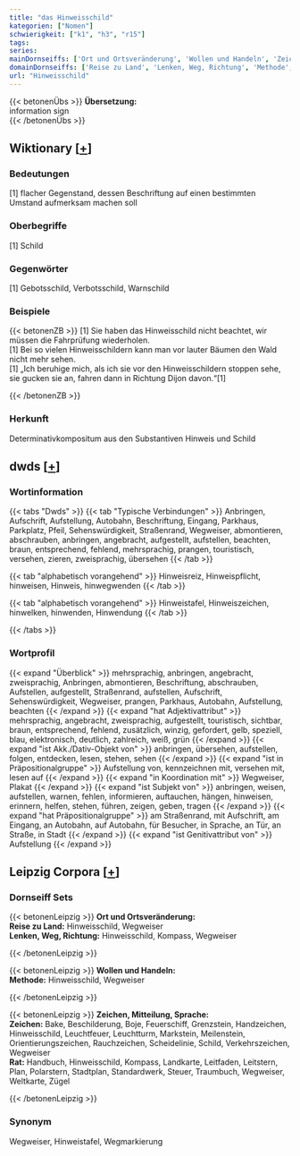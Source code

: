 ```yaml
---
title: "das Hinweisschild"
kategorien: ["Nomen"]
schwierigkeit: ["k1", "h3", "r15"]
tags:
series:
mainDornseiffs: ['Ort und Ortsveränderung', 'Wollen und Handeln', 'Zeichen, Mitteilung, Sprache']
domainDornseiffs: ['Reise zu Land', 'Lenken, Weg, Richtung', 'Methode', 'Zeichen', 'Rat']
url: "Hinweisschild"
---
```


{{< betonenÜbs >}}
**Übersetzung:**  
information  sign  
{{< /betonenÜbs >}}

## Wiktionary [[+](https://de.wiktionary.org/wiki/Hinweisschild)]

### Bedeutungen
[1] flacher Gegenstand, dessen Beschriftung auf einen bestimmten Umstand aufmerksam machen soll  

### Oberbegriffe
[1] Schild  

### Gegenwörter
[1] Gebotsschild, Verbotsschild, Warnschild  

### Beispiele
{{< betonenZB >}}
[1] Sie haben das Hinweisschild nicht beachtet, wir müssen die Fahrprüfung wiederholen.  
[1] Bei so vielen Hinweisschildern kann man vor lauter Bäumen den Wald nicht mehr sehen.  
[1] „Ich beruhige mich, als ich sie vor den Hinweisschildern stoppen sehe, sie gucken sie an, fahren dann in Richtung Dijon davon.“[1]  

{{< /betonenZB >}}
### Herkunft
Determinativkompositum aus den Substantiven Hinweis und Schild  



## dwds [[+](https://www.dwds.de/wb/Hinweisschild)]

### Wortinformation
{{< tabs "Dwds" >}}
{{< tab "Typische Verbindungen" >}}
Anbringen, Aufschrift, Aufstellung, Autobahn, Beschriftung, Eingang, Parkhaus, Parkplatz, Pfeil, Sehenswürdigkeit, Straßenrand, Wegweiser, abmontieren, abschrauben, anbringen, angebracht, aufgestellt, aufstellen, beachten, braun, entsprechend, fehlend, mehrsprachig, prangen, touristisch, versehen, zieren, zweisprachig, übersehen
{{< /tab >}}

{{< tab "alphabetisch vorangehend" >}}
Hinweisreiz, Hinweispflicht, hinweisen, Hinweis, hinwegwenden
{{< /tab >}}

{{< tab "alphabetisch vorangehend" >}}
Hinweistafel, Hinweiszeichen, hinwelken, hinwenden, Hinwendung
{{< /tab >}}

{{< /tabs >}}

### Wortprofil
{{< expand "Überblick" >}} mehrsprachig, anbringen, angebracht, zweisprachig, Anbringen, abmontieren, Beschriftung, abschrauben, Aufstellen, aufgestellt, Straßenrand, aufstellen, Aufschrift, Sehenswürdigkeit, Wegweiser, prangen, Parkhaus, Autobahn, Aufstellung, beachten {{< /expand >}}
{{< expand "hat Adjektivattribut" >}} mehrsprachig, angebracht, zweisprachig, aufgestellt, touristisch, sichtbar, braun, entsprechend, fehlend, zusätzlich, winzig, gefordert, gelb, speziell, blau, elektronisch, deutlich, zahlreich, weiß, grün {{< /expand >}}
{{< expand "ist Akk./Dativ-Objekt von" >}} anbringen, übersehen, aufstellen, folgen, entdecken, lesen, stehen, sehen {{< /expand >}}
{{< expand "ist in Präpositionalgruppe" >}} Aufstellung von, kennzeichnen mit, versehen mit, lesen auf {{< /expand >}}
{{< expand "in Koordination mit" >}} Wegweiser, Plakat {{< /expand >}}
{{< expand "ist Subjekt von" >}} anbringen, weisen, aufstellen, warnen, fehlen, informieren, auftauchen, hängen, hinweisen, erinnern, helfen, stehen, führen, zeigen, geben, tragen {{< /expand >}}
{{< expand "hat Präpositionalgruppe" >}} am Straßenrand, mit Aufschrift, am Eingang, an Autobahn, auf Autobahn, für Besucher, in Sprache, an Tür, an Straße, in Stadt {{< /expand >}}
{{< expand "ist Genitivattribut von" >}} Aufstellung {{< /expand >}}

## Leipzig Corpora [[+](https://corpora.uni-leipzig.de/en/res?word=Hinweisschild&corpusId=deu_newscrawl-public_2018)]

### Dornseiff Sets
{{< betonenLeipzig >}}
**Ort und Ortsveränderung:**  
**Reise zu Land:** Hinweisschild, Wegweiser  
**Lenken, Weg, Richtung:** Hinweisschild, Kompass, Wegweiser  

{{< /betonenLeipzig >}}


{{< betonenLeipzig >}}
**Wollen und Handeln:**  
**Methode:** Hinweisschild, Wegweiser  

{{< /betonenLeipzig >}}


{{< betonenLeipzig >}}
**Zeichen, Mitteilung, Sprache:**  
**Zeichen:** Bake, Beschilderung, Boje, Feuerschiff, Grenzstein, Handzeichen, Hinweisschild, Leuchtfeuer, Leuchtturm, Markstein, Meilenstein, Orientierungszeichen, Rauchzeichen, Scheidelinie, Schild, Verkehrszeichen, Wegweiser  
**Rat:** Handbuch, Hinweisschild, Kompass, Landkarte, Leitfaden, Leitstern, Plan, Polarstern, Stadtplan, Standardwerk, Steuer, Traumbuch, Wegweiser, Weltkarte, Zügel  

{{< /betonenLeipzig >}}

### Synonym
Wegweiser, Hinweistafel, Wegmarkierung

